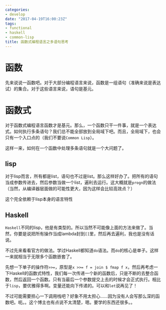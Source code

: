 ```yaml
---
categories:
- develop
date: "2017-04-19T16:00:23Z"
tags:
- functional
- haskell
- common-lisp
title: 函数式编程语言之多语句思考
---
```


# 函数
先来说说一函数吧。对于大部分编程语言来说，函数是一组语句（准确来说是表达试）的集合。对于这些语言来说，语句是基元。

# 函数式
对于函数式编程语言函数才是基元。那么，一个函数只干一件事，就是一个表达式。如何执行多条语句？我们总不能全部放到全局域下吧。而且，全局域下，也会只有一个入口点的（我们不要说`Common Lisp`）。

这样一来，如何在一个函数中处理多条语句就是一个大问题了。

## lisp
对于lisp而言，所有都是list，语句也不过是list。那么这样好办了。把所有的语句当成参数传进去，然后参数当做一个list，遍利去运行。这大概就是`progn`的做法（当然，从编译器层面做的可能性更大，因为这样会比较高效点？）

这个完全依赖于lisp本身的语言特性

## Haskell
`Haskell`不同的lisp，他是有类型的。所以当然不可能像上面的方法来做了。当然，你要是说把所有操作当成lambda封到`[]`里，然后再去遍利，我也是没有话说。

不过先来看看官方的做法。学过Haskell都知道`do`语法。而`do`的核心是单子。这样一来就相当于无限多个函数嵌套了。

先想一下单子的操作符`>>=`，原型是`x >>= f = join $ fmap f x`，然后再考虑一下Haskell的函数式特性，我们每一次传递一个新的函数后，只是不断的去整合函数，然后返回一个函数。只有当最后一个参数提交上去的时候才会正式执行。相比于`lisp`，要优雅得多啊。变量还能向下传递的。可以和`let`说再见了！

不过可能需要担心一下调用栈吧？好象不用太担心……因为没有人会写那么深的函数吧。呃。。这个博主也有点说不太清楚，嗯。要学的东西还很多。。



